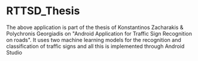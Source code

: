 # RTTSD_Thesis
The above application is part of the thesis of Konstantinos Zacharakis & Polychronis Georgiadis on "Android Application for Traffic Sign Recognition on roads". It uses two machine learning models for the recognition and classification of traffic signs and all this is implemented through Android Studio
